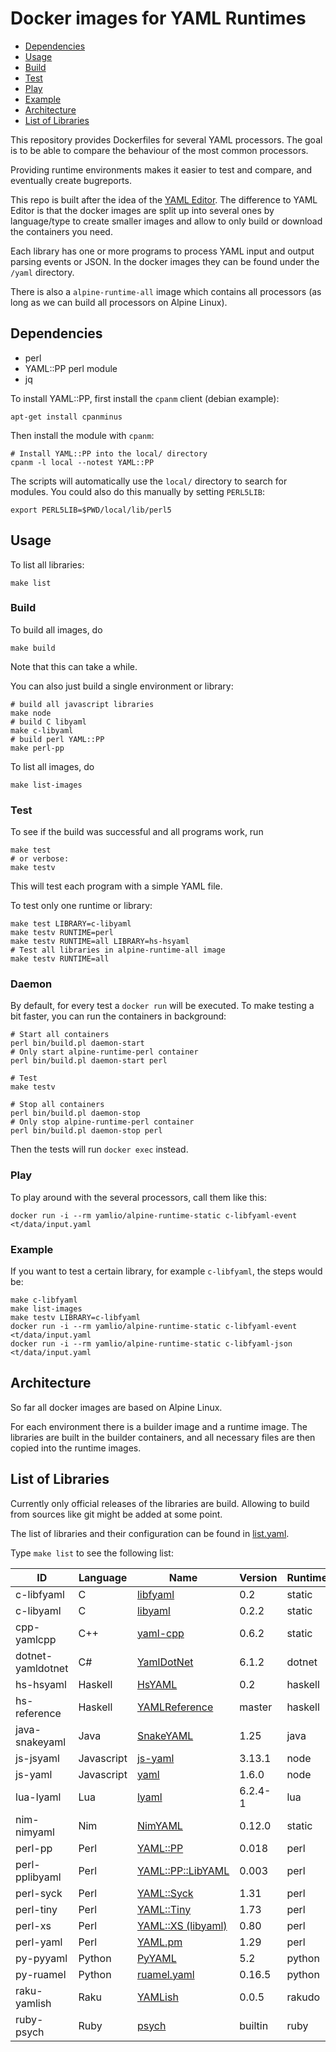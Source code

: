 # Docker images for YAML Runtimes

* [Dependencies](#Dependencies)
* [Usage](#Usage)
* [Build](#Build)
* [Test](#Test)
* [Play](#Play)
* [Example](#Example)
* [Architecture](#Architecture)
* [List of Libraries](#List-of-Libraries)

This repository provides Dockerfiles for several YAML processors. The goal is
to be able to compare the behaviour of the most common processors.

Providing runtime environments makes it easier to test and compare, and
eventually create bugreports.

This repo is built after the idea of the [YAML
Editor](https://github.com/yaml/yaml-editor). The difference to YAML Editor is
that the docker images are split up into several ones by language/type to create
smaller images and allow to only build or download the containers you need.

Each library has one or more programs to process YAML input and output parsing
events or JSON. In the docker images they can be found under the `/yaml`
directory.

There is also a `alpine-runtime-all` image which contains all processors (as long as
we can build all processors on Alpine Linux).

## Dependencies

* perl
* YAML::PP perl module
* jq

To install YAML::PP, first install the `cpanm` client (debian example):

    apt-get install cpanminus

Then install the module with `cpanm`:

    # Install YAML::PP into the local/ directory
    cpanm -l local --notest YAML::PP

The scripts will automatically use the `local/` directory to search for
modules. You could also do this manually by setting `PERL5LIB`:

    export PERL5LIB=$PWD/local/lib/perl5

## Usage

To list all libraries:

    make list

### Build

To build all images, do

    make build

Note that this can take a while.

You can also just build a single environment or library:

    # build all javascript libraries
    make node
    # build C libyaml
    make c-libyaml
    # build perl YAML::PP
    make perl-pp

To list all images, do

    make list-images

### Test

To see if the build was successful and all programs work, run

    make test
    # or verbose:
    make testv

This will test each program with a simple YAML file.

To test only one runtime or library:

    make test LIBRARY=c-libyaml
    make testv RUNTIME=perl
    make testv RUNTIME=all LIBRARY=hs-hsyaml
    # Test all libraries in alpine-runtime-all image
    make testv RUNTIME=all

### Daemon

By default, for every test a `docker run` will be executed. To make testing
a bit faster, you can run the containers in background:

    # Start all containers
    perl bin/build.pl daemon-start
    # Only start alpine-runtime-perl container
    perl bin/build.pl daemon-start perl

    # Test
    make testv

    # Stop all containers
    perl bin/build.pl daemon-stop
    # Only stop alpine-runtime-perl container
    perl bin/build.pl daemon-stop perl

Then the tests will run `docker exec` instead.

### Play

To play around with the several processors, call them like this:

    docker run -i --rm yamlio/alpine-runtime-static c-libfyaml-event <t/data/input.yaml

### Example

If you want to test a certain library, for example `c-libfyaml`, the steps would
be:

    make c-libfyaml
    make list-images
    make testv LIBRARY=c-libfyaml
    docker run -i --rm yamlio/alpine-runtime-static c-libfyaml-event <t/data/input.yaml
    docker run -i --rm yamlio/alpine-runtime-static c-libfyaml-json <t/data/input.yaml


## Architecture

So far all docker images are based on Alpine Linux.

For each environment there is a builder image and a runtime image.
The libraries are built in the builder containers, and all necessary
files are then copied into the runtime images.

## List of Libraries

Currently only official releases of the libraries are build. Allowing to
build from sources like git might be added at some point.

The list of libraries and their configuration can be found in
[list.yaml](list.yaml).

Type `make list` to see the following list:

| ID                | Language   | Name               | Version  | Runtime |
| ----------------- | ---------- | ------------------ | -------- | ------- |
| c-libfyaml        | C          | [libfyaml](https://github.com/pantoniou/libfyaml) | 0.2      | static  |
| c-libyaml         | C          | [libyaml](https://github.com/yaml/libyaml) | 0.2.2    | static  |
| cpp-yamlcpp       | C++        | [yaml-cpp](https://github.com/jbeder/yaml-cpp) | 0.6.2    | static  |
| dotnet-yamldotnet | C#         | [YamlDotNet](https://github.com/aaubry/YamlDotNet) | 6.1.2    | dotnet  |
| hs-hsyaml         | Haskell    | [HsYAML](https://github.com/haskell-hvr/HsYAML) | 0.2      | haskell |
| hs-reference      | Haskell    | [YAMLReference](https://github.com/orenbenkiki/yamlreference) | master   | haskell |
| java-snakeyaml    | Java       | [SnakeYAML](https://bitbucket.org/asomov/snakeyaml) | 1.25     | java    |
| js-jsyaml         | Javascript | [js-yaml](https://github.com/nodeca/js-yaml) | 3.13.1   | node    |
| js-yaml           | Javascript | [yaml](https://github.com/eemeli/yaml) | 1.6.0    | node    |
| lua-lyaml         | Lua        | [lyaml](https://github.com/gvvaughan/lyaml) | 6.2.4-1  | lua     |
| nim-nimyaml       | Nim        | [NimYAML](https://github.com/flyx/NimYAML) | 0.12.0   | static  |
| perl-pp           | Perl       | [YAML::PP](https://metacpan.org/release/YAML-PP) | 0.018    | perl    |
| perl-pplibyaml    | Perl       | [YAML::PP::LibYAML](https://metacpan.org/release/YAML-PP-LibYAML) | 0.003    | perl    |
| perl-syck         | Perl       | [YAML::Syck](https://metacpan.org/release/YAML-Syck) | 1.31     | perl    |
| perl-tiny         | Perl       | [YAML::Tiny](https://metacpan.org/release/YAML-Tiny) | 1.73     | perl    |
| perl-xs           | Perl       | [YAML::XS (libyaml)](https://metacpan.org/release/YAML-LibYAML) | 0.80     | perl    |
| perl-yaml         | Perl       | [YAML.pm](https://metacpan.org/release/YAML) | 1.29     | perl    |
| py-pyyaml         | Python     | [PyYAML](https://github.com/yaml/pyyaml) | 5.2      | python  |
| py-ruamel         | Python     | [ruamel.yaml](https://bitbucket.org/ruamel/yaml) | 0.16.5   | python  |
| raku-yamlish      | Raku       | [YAMLish](https://github.com/Leont/yamlish) | 0.0.5    | rakudo  |
| ruby-psych        | Ruby       | [psych](https://github.com/ruby/psych) | builtin  | ruby    |


